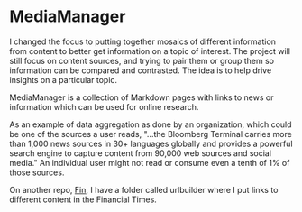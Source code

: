 # MediaManager

I changed the focus to putting together mosaics of different information from content to better get information on a topic of interest. The project will still focus on content sources, and trying to pair them or group them so information can be compared and contrasted. The idea is to help drive insights on a particular topic.

MediaManager is a collection of Markdown pages with links to news or information which can be used for online research.

 As an example of data aggregation as done by an organization, which could be one of the sources a user reads, "...the Bloomberg Terminal carries more than 1,000 news sources in 30+ languages globally and provides a powerful search engine to capture content from 90,000 web sources and social media." An individual user might not read or consume even a tenth of 1% of those sources.

On another repo, [Fin](fin), I have a folder called urlbuilder where I put links to different content in the Financial Times. 
